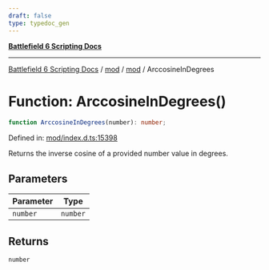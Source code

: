 ```yaml
---
draft: false
type: typedoc_gen
---
```


[**Battlefield 6 Scripting Docs**](../../../_index.md)

***

[Battlefield 6 Scripting Docs](../../../_index.md) / [mod](../../_index.md) / [mod](../_index.md) / ArccosineInDegrees

# Function: ArccosineInDegrees()

```ts
function ArccosineInDegrees(number): number;
```

Defined in: [mod/index.d.ts:15398](https://github.com/battlefield-portal-community/portal-docs/blob/ff09b2690670f74de7e97198022e5a97ff1161ff/generators/santiago/mod/index.d.ts#L15398)

Returns the inverse cosine of a provided number value in degrees.

## Parameters

| Parameter | Type |
| ------ | ------ |
| `number` | `number` |

## Returns

`number`
